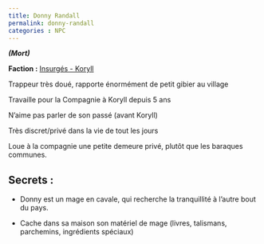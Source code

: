 ```yaml
---
title: Donny Randall
permalink: donny-randall
categories : NPC
---
```


***(Mort)***

**Faction :** [Insurgés - Koryll][1]

Trappeur très doué, rapporte énormément de petit gibier au village

Travaille pour la Compagnie à Koryll depuis 5 ans

N’aime pas parler de son passé (avant Koryll)

Très discret/privé dans la vie de tout les jours

Loue à la compagnie une petite demeure privé, plutôt que les baraques communes.


## Secrets :

- Donny est un mage en cavale, qui recherche la tranquillité à l’autre bout du pays.

- Cache dans sa maison son matériel de mage (livres, talismans, parchemins, ingrédients spéciaux)

[1]:/Factions/Koryll_-_Insurg%C3%A9s.md "Factions | Koryll - Insurgés"
